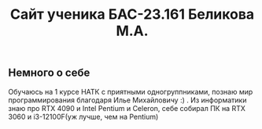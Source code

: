 <html lang="ru">
<head>
	<link rel="stylesheet" href="style.css">
		<meta charset="utf-8">
			<meta name="keywords" content="вёрстка, HTML,CSS, обучение">
				<meta description="Мой первый сайт">			
</head>
<body>
	<header>
		<h1> Сайт ученика БАС-23.161 Беликова М.А. </h1>
		</header>
</body>
<main>
		<section>
			<h2> Немного о себе</h2>
				<p> Обучаюсь на 1 курсе НАТК с приятными одногруппниками, познаю мир программирования благодаря Илье Михайловичу :) .
				     Из информатики знаю про RTX 4090 и Intel Pentium и Celeron, себе собирал ПК на RTX 3060 и i3-12100F(уж лучше, чем на Pentium)</p>
		</section>
